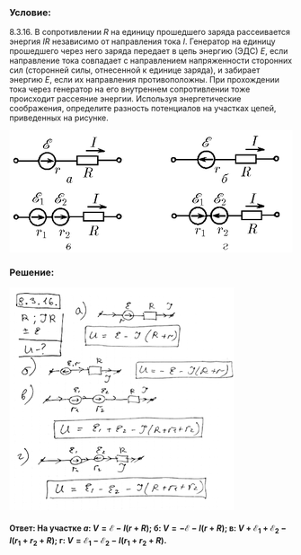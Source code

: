 ###  Условие:

$8.3.16.$ В сопротивлении $R$ на единицу прошедшего заряда рассеивается энергия $IR$ независимо от направления тока $I$. Генератор на единицу прошедшего через него заряда передает в цепь энергию (ЭДС) $E$, если направление тока совпадает с направлением напряженности сторонних сил (сторонней силы, отнесенной к единице заряда), и забирает энергию $E$, если их направления противоположны. При прохождении тока через генератор на его внутреннем сопротивлении тоже происходит рассеяние энергии. Используя энергетические соображения, определите разность потенциалов на участках цепей, приведенных на рисунке.

![К задаче $8.3.16$|887x382, 60%](../../img/8.3.16/8.3.16.png)

###  Решение:

![|400x397, 67%](../../img/8.3.16/1.png)

####  Ответ: Ha yчacткe $a$: $V=\mathcal{E}-I(r+R)$; б: $V=-\mathcal{E}-I(r+R)$; в: $V+\mathcal{E}_1+\mathcal{E}_2-I(r_1+r_2+R)$; г: $V=\mathcal{E}_1-\mathcal{E}_2-I(r_1+r_2+R)$.